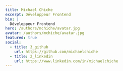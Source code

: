 ```yaml
---
title: Michael Chiche
excerpt: Développeur Frontend
bio: |
  Développeur Frontend
hero: /authors/mchiche/avatar.jpg
avatar: /authors/mchiche/avatar.jpg
featured: true
social:
  - title: 3_github
    url: https://github.com/michaelchiche
  - title: 2_linkedin
    url: https://www.linkedin.com/in/michaelchiche
---
```

